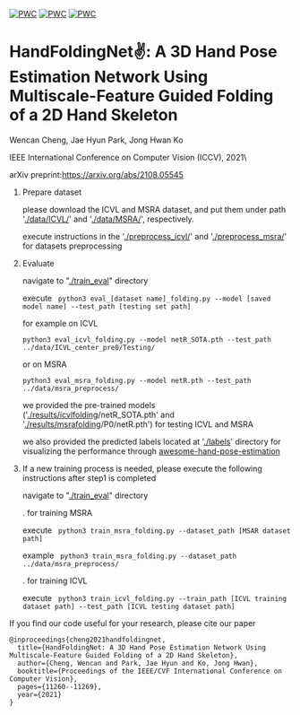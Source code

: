 [![PWC](https://img.shields.io/endpoint.svg?url=https://paperswithcode.com/badge/handfoldingnet-a-3d-hand-pose-estimation/hand-pose-estimation-on-icvl-hands)](https://paperswithcode.com/sota/hand-pose-estimation-on-icvl-hands?p=handfoldingnet-a-3d-hand-pose-estimation)	[![PWC](https://img.shields.io/endpoint.svg?url=https://paperswithcode.com/badge/handfoldingnet-a-3d-hand-pose-estimation/hand-pose-estimation-on-msra-hands)](https://paperswithcode.com/sota/hand-pose-estimation-on-msra-hands?p=handfoldingnet-a-3d-hand-pose-estimation)	[![PWC](https://img.shields.io/endpoint.svg?url=https://paperswithcode.com/badge/handfoldingnet-a-3d-hand-pose-estimation/hand-pose-estimation-on-nyu-hands)](https://paperswithcode.com/sota/hand-pose-estimation-on-nyu-hands?p=handfoldingnet-a-3d-hand-pose-estimation)
# HandFoldingNet✌️: A 3D Hand Pose Estimation Network Using Multiscale-Feature Guided Folding of a 2D Hand Skeleton
Wencan Cheng, Jae Hyun Park, Jong Hwan Ko

IEEE International Conference on Computer Vision (ICCV), 2021\

arXiv preprint:https://arxiv.org/abs/2108.05545

1. Prepare dataset 

    please download the ICVL and MSRA dataset, and put them under path '[./data/ICVL/](https://github.com/forever1260/HandFold/tree/master/data/ICVL)' and '[./data/MSRA/](https://github.com/forever1260/HandFold/tree/master/data/MSRA)', respectively.

    execute instructions in the '[./preprocess_icvl/](https://github.com/forever1260/HandFold/tree/master/preprocess_icvl)' and '[./preprocess_msra/](https://github.com/forever1260/HandFold/tree/master/preprocess_msra)' for datasets preprocessing 

2. Evaluate

    navigate to "[./train_eval](https://github.com/forever1260/HandFold/tree/master/train_eval)" directory

    execute ``` python3 eval_[dataset name]_folding.py --model [saved model name] --test_path [testing set path]```

    for example on ICVL
    
    ```python3 eval_icvl_folding.py --model netR_SOTA.pth --test_path ../data/ICVL_center_pre0/Testing/```

    or on MSRA
    
    ```python3 eval_msra_folding.py --model netR.pth --test_path ../data/msra_preprocess/```

    we provided the pre-trained models ('[./results/icvlfolding](https://github.com/forever1260/HandFold/tree/master/results/icvlfolding)/netR_SOTA.pth' and '[./results/msrafolding](https://github.com/forever1260/HandFold/tree/master/results/msrafolding])/P0/netR.pth') for testing ICVL and MSRA

    we also provided the predicted labels located at '[./labels](https://github.com/forever1260/HandFold/tree/master/)' directory for visualizing the performance through [awesome-hand-pose-estimation](https://github.com/xinghaochen/awesome-hand-pose-estimation)  

3. If a new training process is needed, please execute the following instructions after step1 is completed

   navigate to "[./train_eval](https://github.com/forever1260/HandFold/tree/master/train_eval)" directory

   . for training MSRA
   
    execute ``` python3 train_msra_folding.py --dataset_path [MSAR dataset path]```
    
    example ``` python3 train_msra_folding.py --dataset_path ../data/msra_preprocess/```


   . for training ICVL
   
   execute ``` python3 train_icvl_folding.py --train_path [ICVL training dataset path] --test_path [ICVL testing dataset path]```
   
If you find our code useful for your research, please cite our paper
```
@inproceedings{cheng2021handfoldingnet,
  title={HandFoldingNet: A 3D Hand Pose Estimation Network Using Multiscale-Feature Guided Folding of a 2D Hand Skeleton},
  author={Cheng, Wencan and Park, Jae Hyun and Ko, Jong Hwan},
  booktitle={Proceedings of the IEEE/CVF International Conference on Computer Vision},
  pages={11260--11269},
  year={2021}
}
```
   

